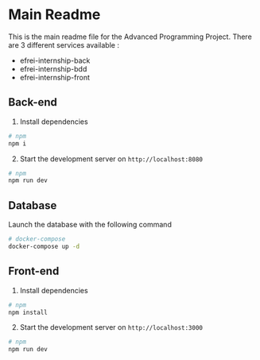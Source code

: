 # Main Readme

This is the main readme file for the Advanced Programming Project. There are 3 different services available :
- efrei-internship-back
- efrei-internship-bdd
- efrei-internship-front

## Back-end

1. Install dependencies
```bash
# npm
npm i
```

2. Start the development server on `http://localhost:8080`
```bash
# npm
npm run dev
```

## Database

Launch the database with the following command
```bash
# docker-compose
docker-compose up -d
```

## Front-end

1. Install dependencies
```bash
# npm
npm install 
```

2. Start the development server on `http://localhost:3000`
```bash
# npm
npm run dev
```